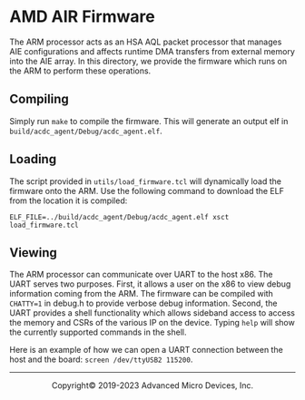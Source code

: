 # AMD AIR Firmware

The ARM processor acts as an HSA AQL packet processor that manages AIE configurations and affects runtime DMA transfers from external memory into the AIE array. In this directory, we provide the firmware which runs on the ARM to perform these operations. 

## Compiling

Simply run `make` to compile the firmware. This will generate an output elf in `build/acdc_agent/Debug/acdc_agent.elf`.


## Loading

The script provided in `utils/load_firmware.tcl` will dynamically load the firmware onto the ARM. Use the following command to download the ELF from the location it is compiled:

```
ELF_FILE=../build/acdc_agent/Debug/acdc_agent.elf xsct load_firmware.tcl
```


## Viewing

The ARM processor can communicate over UART to the host x86. The UART serves two purposes. First, it allows a user on the x86 to view debug information coming from the ARM. The firmware can be compiled with `CHATTY=1` in debug.h to provide verbose debug information. Second, the UART provides a shell functionality which allows sideband access to access the memory and CSRs of the various IP on the device. Typing `help` will show the currently supported commands in the shell.

Here is an example of how we can open a UART connection between the host and the board: `screen /dev/ttyUSB2 115200`. 

-----

<p align="center">Copyright&copy; 2019-2023 Advanced Micro Devices, Inc.</p>
